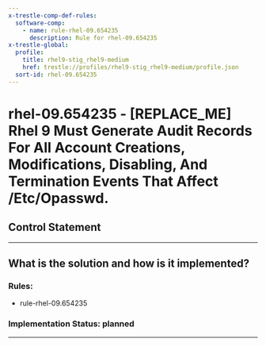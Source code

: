 ```yaml
---
x-trestle-comp-def-rules:
  software-comp:
    - name: rule-rhel-09.654235
      description: Rule for rhel-09.654235
x-trestle-global:
  profile:
    title: rhel9-stig_rhel9-medium
    href: trestle://profiles/rhel9-stig_rhel9-medium/profile.json
  sort-id: rhel-09.654235
---
```


# rhel-09.654235 - \[REPLACE_ME\] Rhel 9 Must Generate Audit Records For All Account Creations, Modifications, Disabling, And Termination Events That Affect /Etc/Opasswd.

## Control Statement

______________________________________________________________________

## What is the solution and how is it implemented?

<!-- For implementation status enter one of: implemented, partial, planned, alternative, not-applicable -->

<!-- Note that the list of rules under ### Rules: is read-only and changes will not be captured after assembly to JSON -->

<!-- Add control implementation description here for control: rhel-09.654235 -->

### Rules:

  - rule-rhel-09.654235

### Implementation Status: planned

______________________________________________________________________
